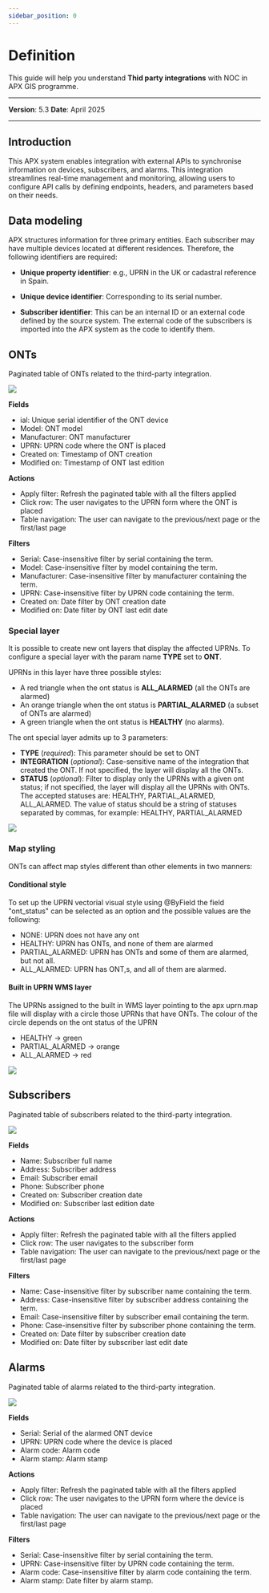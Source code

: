 ```yaml
---
sidebar_position: 0
---
```

# Definition

This guide will help you understand **Thid party integrations** with NOC in APX GIS programme.

------------

**Version**: 5.3
**Date**: April 2025

------------
## **Introduction**

This APX system enables integration with external APIs to synchronise information on devices, subscribers, and alarms. This integration streamlines real-time management and monitoring, allowing users to configure API calls by defining endpoints, headers, and parameters based on their needs.

## **Data modeling**

APX structures information for three primary entities. Each subscriber may have multiple devices located at different residences. Therefore, the following identifiers are required:

* **Unique property identifier**: e.g., UPRN in the UK or cadastral reference in Spain.

* **Unique device identifier**: Corresponding to its serial number.

* **Subscriber identifier**: This can be an internal ID or an external code defined by the source system. The external code of the subscribers is imported into the APX system as the code to identify them.

## ONTs

Paginated table of ONTs related to the third-party integration.

![](/img/Third-party-integrations/thirdPI-screens11.png)

**Fields**

* ial: Unique serial identifier of the ONT device
* Model: ONT model
* Manufacturer: ONT manufacturer
* UPRN: UPRN code where the ONT is placed
* Created on: Timestamp of ONT creation
* Modified on: Timestamp of ONT last edition

**Actions**

* Apply filter: Refresh the paginated table with all the filters applied
* Click row: The user navigates to the UPRN form where the ONT is placed
* Table navigation: The user can navigate to the previous/next page or the first/last page

**Filters**

* Serial: Case-insensitive filter by serial containing the term.
* Model: Case-insensitive filter by model containing the term.
* Manufacturer: Case-insensitive filter by manufacturer containing the term.
* UPRN: Case-insensitive filter by UPRN code containing the term.
* Created on: Date filter by ONT creation date
* Modified on: Date filter by ONT last edit date

### Special layer

It is possible to create new ont layers that display the affected UPRNs.
To configure a special layer with the param name **TYPE** set to **ONT**. 

UPRNs in this layer have three possible styles: 

* A red triangle when the ont status is **ALL_ALARMED** (all the ONTs are alarmed)
* An orange triangle when the ont status is **PARTIAL_ALARMED** (a subset of ONTs are alarmed)
* A green triangle when the ont status is **HEALTHY** (no alarms). 

The ont special layer admits up to 3 parameters:

* **TYPE** (_required_): This parameter should be set to ONT
* **INTEGRATION** (_optional_): Case-sensitive name of the integration that created the ONT. If not specified, the layer will display all the ONTs.
* **STATUS** (_optional_): Filter to display only the UPRNs with a given ont status; if not specified, the layer will display all the UPRNs with ONTs. The accepted statuses are: HEALTHY, PARTIAL_ALARMED, ALL_ALARMED. The value of status should be a string of statuses separated by commas, for example: HEALTHY, PARTIAL_ALARMED

![](/img/Third-party-integrations/thirdPI-screens14.png)

### Map styling

ONTs can affect map styles different than other elements in two manners:

#### Conditional style

To set up the UPRN vectorial visual style using @ByField the field "ont_status" can be selected as an option and the possible values are the following:

* NONE: UPRN does not have any ont
* HEALTHY: UPRN has ONTs, and none of them are alarmed
* PARTIAL_ALARMED: UPRN has ONTs and some of them are alarmed, but not all.
* ALL_ALARMED: UPRN has ONT,s, and all of them are alarmed.

#### Built in UPRN WMS layer

The UPRNs assigned to the built in WMS layer pointing to the apx uprn.map file will display with a circle those UPRNs that have ONTs. The colour of the circle depends on the ont status of the UPRN

* HEALTHY → green
* PARTIAL_ALARMED → orange
* ALL_ALARMED → red

![](/img/Third-party-integrations/thirdPI-screens16.png)

## Subscribers

Paginated table of subscribers related to the third-party integration.

![](/img/Third-party-integrations/thirdPI-screens12.png)

**Fields**

* Name: Subscriber full name
* Address: Subscriber address
* Email: Subscriber email
* Phone: Subscriber phone
* Created on: Subscriber creation date
* Modified on: Subscriber last edition date

**Actions**

* Apply filter: Refresh the paginated table with all the filters applied
* Click row: The user navigates to the subscriber form
* Table navigation: The user can navigate to the previous/next page or the first/last page

**Filters**

* Name: Case-insensitive filter by subscriber name containing the term.
* Address: Case-insensitive filter by subscriber address containing the term.
* Email: Case-insensitive filter by subscriber email containing the term.
* Phone: Case-insensitive filter by subscriber phone containing the term.
* Created on: Date filter by subscriber creation date
* Modified on: Date filter by subscriber last edit date

## Alarms

Paginated table of alarms related to the third-party integration.

![](/img/Third-party-integrations/thirdPI-screens13.png)

**Fields**

* Serial: Serial of the alarmed ONT device
* UPRN: UPRN code where the device is placed
* Alarm code: Alarm code
* Alarm stamp: Alarm stamp

**Actions**

* Apply filter: Refresh the paginated table with all the filters applied
* Click row: The user navigates to the UPRN form where the device is placed
* Table navigation: The user can navigate to the previous/next page or the first/last page

**Filters**

* Serial: Case-insensitive filter by serial containing the term.
* UPRN: Case-insensitive filter by UPRN code containing the term.
* Alarm code: Case-insensitive filter by alarm code containing the term.
* Alarm stamp: Date filter by alarm stamp.